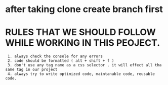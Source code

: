 # after taking clone create branch first 

# RULES THAT WE SHOULD FOLLOW WHILE WORKING IN THIS PEOJECT.
     1. always check the console for any errors
     2. code should be formatted ( alt + shift + f )
     3. don't use any tag name as a css selector . it will effect all tha same tag in our project
     4. always try to write optimized code, maintanable code, reusable code.
